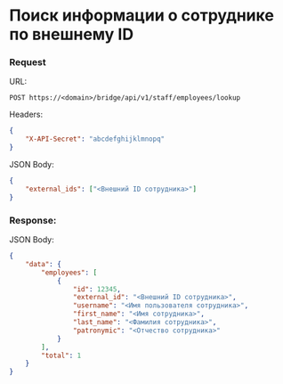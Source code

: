 # Поиск информации о сотруднике по внешнему ID

### Request

URL:
```
POST https://<domain>/bridge/api/v1/staff/employees/lookup
```

Headers:
```json
{
    "X-API-Secret": "abcdefghijklmnopq"
}
```

JSON Body:
```json
{
    "external_ids": ["<Внешний ID сотрудника>"]
}
```

### Response:

JSON Body:
```json
{
    "data": {
        "employees": [
            {
                "id": 12345,
                "external_id": "<Внешний ID сотрудника>",
                "username": "<Имя пользователя сотрудника>",
                "first_name": "<Имя сотрудника>",
                "last_name": "<Фамилия сотрудника>",
                "patronymic": "<Отчество сотрудника>"
            }
        ],
        "total": 1
    }
}
```
